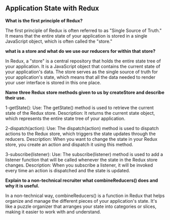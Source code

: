 ##  Application State with Redux

**What is the first principle of Redux?**

The first principle of Redux is often referred to as "Single Source of Truth." It means that the entire state of your application is stored in a single JavaScript object, which is often called the "store."

**what is a store and what do we use our reducers for within that store?**

In Redux, a "store" is a central repository that holds the entire state tree of your application. It is a JavaScript object that contains the current state of your application's data. The store serves as the single source of truth for your application's state, which means that all the data needed to render your user interface is stored in this one place.

**Name three Redux store methods given to us by createStore and describe their use.**

1-getState():
Use: The getState() method is used to retrieve the current state of the Redux store.
Description: It returns the current state object, which represents the entire state tree of your application.

2-dispatch(action):
Use: The dispatch(action) method is used to dispatch actions to the Redux store, which triggers the state updates through the reducers.
Description: When you want to change the state in your Redux store, you create an action and dispatch it using this method.

3-subscribe(listener):
Use: The subscribe(listener) method is used to add a listener function that will be called whenever the state in the Redux store changes.
Description: When you subscribe a listener, it will be invoked every time an action is dispatched and the state is updated.

**Explain to a non-technical recruiter what combineReducers() does and why it is useful.**

In a non-technical way, combineReducers() is a function in Redux that helps organize and manage the different pieces of your application's state. It's like a puzzle organizer that arranges your state into categories or slices, making it easier to work with and understand.